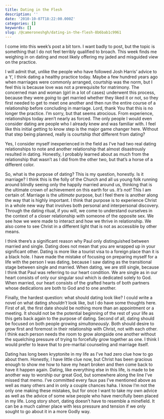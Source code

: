 ```yaml
---
title: Dating in the Flesh
description: ''
date: '2010-10-07T18:22:00.000Z'
categories: []
keywords: []
slug: /@cameroneshgh/dating-in-the-flesh-8b6bab1c9961
---
```


I come into this week’s post a bit torn. I want badly to post, but the topic is something that I do not feel terribly qualified to broach. This week finds me weighing in on dating and most likely offering my jaded and misguided view on the practice.

I will admit that, unlike the people who have followed Josh Harris’ advice to a ‘t’, I think dating a healthy practice today. Maybe a few hundred years ago when marriages were commonly arranged, courtship was the norm, but I feel this is because love was not a prerequisite for matrimony. The concerned man and woman (girl in a lot of cases) underwent this process, because they were _going_ to get married whether they liked it or not, so they first needed to get to meet one another and then run the entire course of a relationship before concluding in marriage. Lord, thank You that this is no longer the practice. I’m sorry, but that seems atrocious. From experience, relationships today aren’t nearly as forced. The only people I would even consider dating are people who I already knew and was familiar with. I feel like this initial getting to know step is the major game changer here. Without that step being planned, really is courtship _that_ different from dating?

Yes, I consider myself inexperienced in the field as I’ve had two real dating relationships to note and another relationship that almost disastrously resulted in dating. Honestly, I probably learned about as much from the relationship that wasn’t as I did from the other two, but that’s a horse of a different color.

So, what is the purpose of dating? This is my question, honestly. Is it marriage? I think this is the folly of the Church and all us young folk running around blindly seeing only the happily married around us, thinking that is the ultimate crown of achievement on this earth for us. _It’s not!_ This I am certain of. Marriage is the _ultimate_ purpose, but I feel there is another along the way that is highly important. I think that purpose is to experience Christ in a whole new way that involves both personal and interpersonal discovery. Through the dating ritual, if you will, we come to understand ourselves in the context of a closer relationship with someone of the opposite sex. We see how we were made to interact and how we thrive in relationship. We also come to see Christ in a different light that is not as accessible by other means.

I think there’s a significant reason why Paul only distinguished between married and single. Dating does not mean that you are wrapped up in your significant other. Dating is more like a tourist visa to a foreign place than it is a black hole. I have made the mistake of focusing on preparing myself for a life with the person I was dating, because I saw dating as the transitional stage between single and married. When dating, we are still single, because I think that Paul was referring to our heart condition. We are single as in our heart consists of only our singular soul which is dedicated solely to God. When married, our heart consists of the grafted hearts of both partners whose dedications are both to God and to one another.

Finally, the hardest question: what should dating look like? I could write a novel on what dating _shouldn’t_ look like, but I do have some thoughts here. First of all, the first date should be nothing more than an appointment or a meeting. It should not be the potential beginning of the rest of your life as this gets back again to the purpose of dating. Second of all, dating should be focused on both people growing _simultaneously_. Both should desire to grow first and foremost in their relationship with Christ, not with each other. I think each person needs the room to grow alongside one another without the squelching pressure of trying to forcefully grow together as one. I think I would prefer to leave that to pre-marital counseling and marriage itself.

Dating has long been kryptonite in my life as I’ve had zero clue how to go about them. Honestly, I have little clue now, but Christ has been gracious enough to show me how to have my heart broken and then come back to have it happen again. Dating, like everything else in this life, is made to be another way to worship our great God, but somewhere along the line I’ve missed that memo. I’ve committed every faux pas I’ve mentioned above as well as many others and in only a couple chances haha. I know I’m not the only one making these mistakes, but for once I want to take my own advice as well as the advice of some wise people who have mercifully been placed in my life. Long story short, dating doesn’t have to resemble a minefield. It can be a much calmer place with less pressure and tension if we only sought to go about it in a more Godly way.